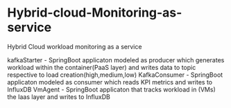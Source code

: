 # Hybrid-cloud-Monitoring-as-service
Hybrid Cloud workload monitoring as a service

kafkaStarter - SpringBoot applicaton modeled as producer which generates workload within the container(PaaS layer) and writes data to topic respective to load creation(high,medium,low)
KafkaConsumer  - SpringBoot applicaton modeled as consumer which reads KPI metrics and writes to InfluxDB
VmAgent - SpringBoot applicaton that tracks workload in (VMs) the Iaas layer and writes to InfluxDB
